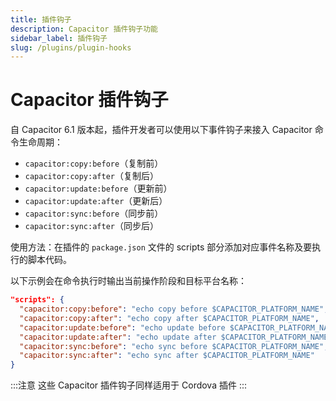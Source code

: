 ```yaml
---
title: 插件钩子
description: Capacitor 插件钩子功能
sidebar_label: 插件钩子
slug: /plugins/plugin-hooks
---
```


# Capacitor 插件钩子

自 Capacitor 6.1 版本起，插件开发者可以使用以下事件钩子来接入 Capacitor 命令生命周期：

- `capacitor:copy:before`（复制前）
- `capacitor:copy:after`（复制后）
- `capacitor:update:before`（更新前）
- `capacitor:update:after`（更新后）
- `capacitor:sync:before`（同步前）
- `capacitor:sync:after`（同步后）

使用方法：在插件的 `package.json` 文件的 scripts 部分添加对应事件名称及要执行的脚本代码。

以下示例会在命令执行时输出当前操作阶段和目标平台名称：

```json
"scripts": {
  "capacitor:copy:before": "echo copy before $CAPACITOR_PLATFORM_NAME",
  "capacitor:copy:after": "echo copy after $CAPACITOR_PLATFORM_NAME",
  "capacitor:update:before": "echo update before $CAPACITOR_PLATFORM_NAME",
  "capacitor:update:after": "echo update after $CAPACITOR_PLATFORM_NAME",
  "capacitor:sync:before": "echo sync before $CAPACITOR_PLATFORM_NAME",
  "capacitor:sync:after": "echo sync after $CAPACITOR_PLATFORM_NAME"
}
```

:::注意
这些 Capacitor 插件钩子同样适用于 Cordova 插件
:::